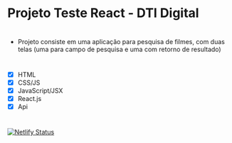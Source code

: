 # Projeto Teste React - DTI Digital

#
* Projeto consiste em uma aplicação para pesquisa de filmes, com duas telas (uma para campo de pesquisa e uma com retorno de resultado)

#


- [x] HTML
- [x] CSS/JS
- [x] JavaScript/JSX
- [x] React.js
- [x] Api

#

[![Netlify Status](https://api.netlify.com/api/v1/badges/ce3fd439-9461-4d7c-83ec-5d4c21ca9a12/deploy-status)](https://app.netlify.com/sites/react-movie-test/deploys)
